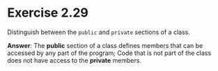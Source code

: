 # Exercise 2.29

Distinguish between the `public` and `private` sections of a class.

**Answer**: The **public** section of a class defines members that can be accessed by any part of the program; Code that is not part of the class does not have access to the **private** members.